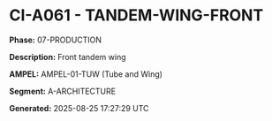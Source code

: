 # CI-A061 - TANDEM-WING-FRONT

**Phase:** 07-PRODUCTION

**Description:** Front tandem wing

**AMPEL:** AMPEL-01-TUW (Tube and Wing)

**Segment:** A-ARCHITECTURE

**Generated:** 2025-08-25 17:27:29 UTC
